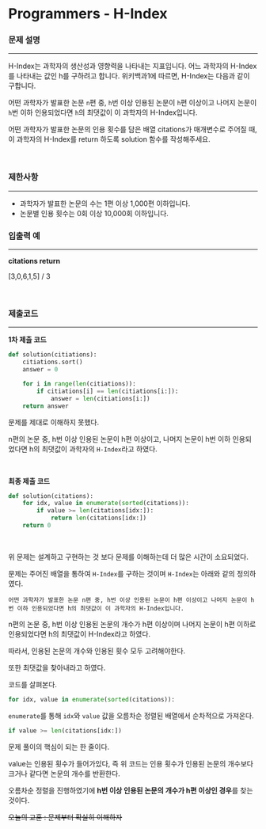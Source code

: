# Programmers - H-Index

### 문제 설명
---
H-Index는 과학자의 생산성과 영향력을 나타내는 지표입니다. 어느 과학자의 H-Index를 나타내는 값인 h를 구하려고 합니다. 위키백과1에 따르면, H-Index는 다음과 같이 구합니다.

어떤 과학자가 발표한 논문 `n`편 중, `h`번 이상 인용된 논문이 `h`편 이상이고 나머지 논문이 `h`번 이하 인용되었다면 `h`의 최댓값이 이 과학자의 H-Index입니다.

어떤 과학자가 발표한 논문의 인용 횟수를 담은 배열 citations가 매개변수로 주어질 때, 이 과학자의 H-Index를 return 하도록 solution 함수를 작성해주세요.

<br>

### 제한사항
---
- 과학자가 발표한 논문의 수는 1편 이상 1,000편 이하입니다.
- 논문별 인용 횟수는 0회 이상 10,000회 이하입니다.


### 입출력 예
---
**citations return**

[3,0,6,1,5] / 3

<br>

### 제출코드
---

**1차 제출 코드**
```python
def solution(citiations):
    citiations.sort()
    answer = 0

    for i in range(len(citiations)):
        if citiations[i] == len(citiations[i:]):
            answer = len(citiations[i:])
    return answer
```

문제를 제대로 이해하지 못했다.

n편의 논문 중, h번 이상 인용된 논문이 h편 이상이고, 나머지 논문이 h번 이하  인용되었다면 h의 최댓값이 과학자의 `H-Index`라고 하였다.

<br>

**최종 제출 코드**
```python
def solution(citations):
    for idx, value in enumerate(sorted(citations)):
        if value >= len(citations[idx:]):
            return len(citations[idx:])
    return 0
```

<br>

위 문제는 설계하고 구현하는 것 보다 문제를 이해하는데 더 많은 시간이 소요되었다.

문제는 주어진 배열을 통하여 `H-Index`를 구하는 것이며 `H-Index`는 아래와 같의 정의하였다.

```
어떤 과학자가 발표한 논문 n편 중, h번 이상 인용된 논문이 h편 이상이고 나머지 논문이 h번 이하 인용되었다면 h의 최댓값이 이 과학자의 H-Index입니다.
```

n편의 논문 중, h번 이상 인용된 논문의 개수가 h편 이상이며 나머지 논문이 h편 이하로 인용되었다면 h의 최댓값이 H-Index라고 하였다.

따라서, 인용된 논문의 개수와 인용된 횟수 모두 고려해야한다.

또한 최댓값을 찾아내라고 하였다.

코드를 살펴본다.

```python
for idx, value in enumerate(sorted(citations)):
```

`enumerate`를 통해 `idx`와 `value` 값을 오름차순 정렬된 배열에서 순차적으로 가져온다.

```python
if value >= len(citations[idx:])
```
문제 풀이의 핵심이 되는 한 줄이다.

value는 인용된 횟수가 들어가있다, 즉 위 코드는 인용 횟수가 인용된 논문의 개수보다 크거나 같다면 논문의 개수를 반환한다.

오름차순 정렬을 진행하였기에 **h번 이상 인용된 논문의 개수가 h편 이상인 경우**를 찾는 것이다.


~~오늘의 교훈 : 문제부터 확실히 이해하자~~